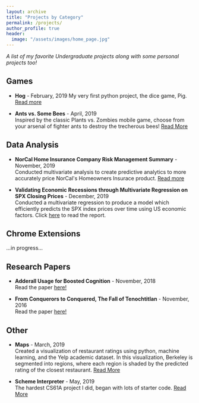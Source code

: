 ```yaml
---
layout: archive
title: "Projects by Category"
permalink: /projects/
author_profile: true
header:
  image: "/assets/images/home_page.jpg"
---
```


*A list of my favorite Undergraduate projects along with some personal projects too!*

## Games

+ **Hog** - February, 2019
My very first python project, the dice game, Pig. [Read more](https://poptropicaman52.github.io/hog/)

+ **Ants vs. Some Bees** - April, 2019 <br/>
Inspired by the classic Plants vs. Zombies mobile game, choose from your arsenal of fighter ants to destroy the trecherous bees! [Read More](https://poptropicaman52.github.io/ants/)

## Data Analysis

+ **NorCal Home Insurance Company Risk Management Summary** - November, 2019 <br/>
Conducted multivariate analysis to create predictive analytics to more accurately price NorCal's Homeowners Insurace product. [Read more](https://poptropicaman52.github.io/claims/)

+ **Validating Economic Recessions through Multivariate Regression on SPX Closing Prices** - December, 2019 <br/>
Conducted a multivariate regression to produce a model which efficiently predicts the SPX index prices over time using US economic factors. Click [here](https://www.overleaf.com/read/rhfdrkgkzpzx) to read the report.

## Chrome Extensions

...in progress...

## Research Papers

+ **Adderall Usage for Boosted Cognition** - November, 2018 <br/>
Read the paper [here!](https://docs.google.com/document/d/1-dOdJpWXGejbuBSNQ2mpFDEA5GCPIqMh4Zcat1TfbwI/edit?usp=sharing_)

+ **From Conquerors to Conquered, The Fall of Tenochtitlan** - November, 2016 <br/>
Read the paper [here!](https://docs.google.com/document/d/1J_Y41tUs3QMhDpYv9d-zX2c_SbkrVKhYp3ollVO-Itg/edit?usp=sharing)

## Other

+ **Maps** - March, 2019 <br/>
Created a visualization of restaurant ratings using python, machine learning, and the Yelp academic dataset. In this visualization, Berkeley is segmented into regions, where each region is shaded by the predicted rating of the closest restaurant. [Read More](https://poptropicaman52.github.io/maps/)

+ **Scheme Interpreter** - May, 2019 <br/>
The hardest CS61A project I did, began with lots of starter code. [Read More](https://poptropicaman52.github.io/scheme_interpreter/)



